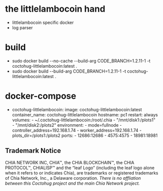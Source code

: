 # the littlelambocoin hand
- littlelambocoin specific docker
- log parser

# build
- sudo docker build --no-cache --build-arg CODE_BRANCH=1.2.11-1 -t coctohug-littlelambocoin:latest .
- sudo docker build --build-arg CODE_BRANCH=1.2.11-1 -t coctohug-littlelambocoin:latest .

# docker-compose
- coctohug-littlelambocoin: 
        image: coctohug-littlelambocoin:latest 
        container_name: coctohug-littlelambocoin
        hostname: pc1 
        restart: always 
        volumes: 
            - ~/.coctohug-littlelambocoin:/root/.chia 
            - "/mnt/disk1:/plots1" 
            - "/mnt/disk2:/plots2" 
        environment: 
            - mode=fullnode 
            - controller_address=192.168.1.74 
            - worker_address=192.168.1.74
            - plots_dir=/plots1:/plots2 
        ports: 
            - 12686:12686 
            - 4575:4575 
            - 18981:18981

## Trademark Notice
CHIA NETWORK INC, CHIA™, the CHIA BLOCKCHAIN™, the CHIA PROTOCOL™, CHIALISP™ and the “leaf Logo” (including the leaf logo alone when it refers to or indicates Chia), are trademarks or registered trademarks of Chia Network, Inc., a Delaware corporation. *There is no affliation between this Coctohug project and the main Chia Network project.*
 
 
 
 
